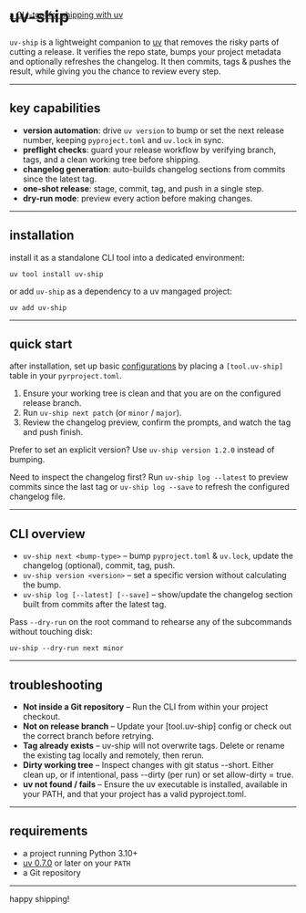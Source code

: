 <!-- --8<-- "README.md" -->
# uv-ship
<div style="margin-top:-3rem; display:block;">
  <a class="uv-link" href="">a CLI-tool for shipping with uv</a>
</div>

<br>


`uv-ship` is a lightweight companion to [uv](https://docs.astral.sh/uv/) that removes the risky parts of cutting a release. It verifies the repo state, bumps your project metadata and optionally refreshes the changelog. It then commits, tags & pushes the result, while giving you the chance to review every step.

---

## key capabilities
- **version automation**: drive `uv version` to bump or set the next release number, keeping `pyproject.toml` and `uv.lock` in sync.
- **preflight checks**: guard your release workflow by verifying branch, tags, and a clean working tree before shipping.
- **changelog generation**: auto-builds changelog sections from commits since the latest tag.
- **one-shot release**: stage, commit, tag, and push in a single step.
- **dry-run mode**: preview every action before making changes.

---
## installation
install it as a standalone CLI tool into a dedicated environment:

```console
uv tool install uv-ship
```

or add `uv-ship` as a dependency to a uv mangaged project:

```console
uv add uv-ship
```

---
## quick start

after installation, set up basic [configurations](config.md) by placing a `[tool.uv-ship]` table in your `pyrproject.toml`.

1. Ensure your working tree is clean and that you are on the configured release branch.
2. Run `uv-ship next patch` (or `minor` / `major`).
3. Review the changelog preview, confirm the prompts, and watch the tag and push finish.

Prefer to set an explicit version? Use `uv-ship version 1.2.0` instead of bumping.

Need to inspect the changelog first? Run `uv-ship log --latest` to preview commits since the last tag or `uv-ship log --save` to refresh the configured changelog file.

---
## CLI overview
- `uv-ship next <bump-type>` – bump `pyproject.toml` & `uv.lock`, update the changelog (optional), commit, tag, push.
- `uv-ship version <version>` – set a specific version without calculating the bump.
- `uv-ship log [--latest] [--save]` – show/update the changelog section built from commits after the latest tag.

Pass `--dry-run` on the root command to rehearse any of the subcommands without touching disk:

```console
uv-ship --dry-run next minor
```

---
## troubleshooting
- **Not inside a Git repository** – Run the CLI from within your project checkout.
- **Not on release branch** – Update your [tool.uv-ship] config or check out the correct branch before retrying.
- **Tag already exists** – uv-ship will not overwrite tags. Delete or rename the existing tag locally and remotely, then rerun.
- **Dirty working tree** – Inspect changes with git status --short. Either clean up, or if intentional, pass --dirty (per run) or set allow-dirty = true.
- **uv not found / fails** – Ensure the uv executable is installed, available in your PATH, and that your project has a valid pyproject.toml.

---
## requirements
- a project running Python 3.10+
- [uv 0.7.0](https://docs.astral.sh/uv/) or later on your `PATH`
- a Git repository

---

happy shipping!
